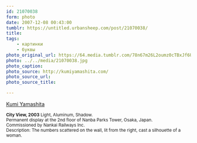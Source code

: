 ```yaml
---
id: 21070038
form: photo
date: 2007-12-08 00:43:00
tumblr: https://untitled.urbansheep.com/post/21070038/
title:
tags:
    - картинки
    - буквы
photo_original_url: https://64.media.tumblr.com/78n67m26L2oumz0cTBxJf6UG_500.jpg
photo: ../../media/21070038.jpg
photo_caption:
photo_source: http://kumiyamashita.com/
photo_source_url:
photo_source_title:

---
```


<p><a href="http://kumiyamashita.com/">Kumi Yamashita</a></p>

<p><small><strong>City View, 2003</strong>
Light, Aluminum, Shadow.<br>
Permanent display at the 2nd floor of Nanba Parks Tower, Osaka, Japan.<br>
Commissioned by Nankai Railways Inc.<br>
Description: The numbers scattered on the wall, lit from the right, cast a silhouette of a woman.</small></p>
